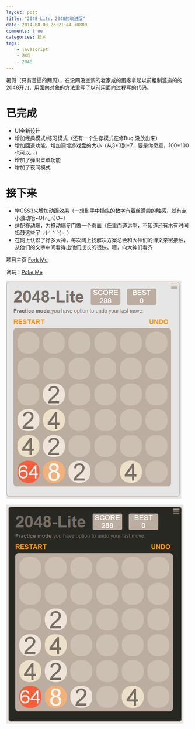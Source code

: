```yaml
---
layout: post
title: "2048-Lite，2048的改进版"
date: 2014-08-03 23:21:44 +0800
comments: true
categories: 技术
tags:
	- javascript
	- 游戏
	- 2048
---
```


暑假（只有苦逼的两周），在没网没空调的老家咸的蛋疼拿起以前粗制滥造的的2048开刀，用面向对象的方法重写了以前用面向过程写的代码。
# 已完成
- UI全新设计
- 增加经典模式/练习模式（还有一个生存模式在修Bug,没放出来）
- 增加回退功能，增加调增游戏盘的大小（从3&#42;3到&#42;7，要是你愿意，100&#42;100也可以。。）
- 增加了弹出菜单功能
- 增加了夜间模式

# 接下来
<!-- more -->
- 学CSS3来增加动画效果（一想到手中操纵的数字有着丝滑般的触感，就有点小激动哈~O(∩_∩)O~）
- 适配移动端，为移动端专门做一个页面（任重而道远啊，不知道还有木有时间捣鼓这些了╭(╯^╰)╮）
- 在网上认识了好多大神，每次网上找解决方案总会和大神们的博文亲密接触，从他们的文字中间看得出他们成长的很快。嗯，向大神们看齐

项目主页 [Fork Me](http://github.com/natumsol/2048-Lite)

试玩：[Poke Me](/project/2048-Lite/2048-Lite.html)

![2048-Lite DayTheme](/images/projects/2048-Lite1.png)

![2048-Lite NightTheme](/images/projects/2048-Lite2.png)

